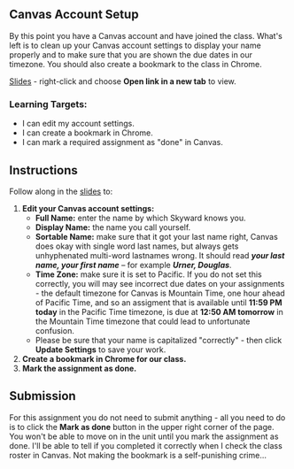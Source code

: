 [//]: # ( <p><iframe src="https://douglasurner.github.io/Common/canvas/account-setup/" width="100%" height="666px"></iframe></p> )

## Canvas Account Setup

By this point you have a Canvas account and have joined the class. What's left is to clean up your Canvas account settings to display your name properly and to make sure that you are shown the due dates in our timezone. You should also create a bookmark to the class in Chrome.

[Slides][slides] - right-click and choose **Open link in a new tab** to view.

### Learning Targets:

* I can edit my account settings.
* I can create a bookmark in Chrome.
* I can mark a required assignment as "done" in Canvas.

## Instructions

Follow along in the [slides][slides] to:

1. **Edit your Canvas account settings:**
   - **Full Name:** enter the name by which Skyward knows you.
   - **Display Name:** the name you call yourself.
   - **Sortable Name:** make sure that it got your last name right, Canvas does okay with single word last names, but always gets unhyphenated multi-word lastnames wrong. It should read ***your last name, your first name*** – for example ***Urner, Douglas***.
   - **Time Zone:** make sure it is set to Pacific. If you do not set this correctly, you will may see incorrect due dates on your assignments - the default timezone for Canvas is Mountain Time, one hour ahead of Pacific Time, and so an assigment that is available until **11:59 PM today** in the Pacific Time timezone, is due at **12:50 AM tomorrow** in the Mountain Time timezone that could lead to unfortunate confusion.
   - Please be sure that your name is capitalized "correctly" - then click **Update Settings** to save your work.
1. **Create a bookmark in Chrome for our class.**
1. **Mark the assignment as done.**

## Submission

For this assignment you do not need to submit anything - all you need to do is to click the **Mark as done** button in the upper right corner of the page. You won't be able to move on in the unit until you mark the assignment as done. I'll be able to tell if you completed it correctly when I check the class roster in Canvas. Not making the bookmark is a self-punishing crime…

[slides]: https://docs.google.com/presentation/d/1OT6HbZ38VCHzFEzO930bLRSbbM5Be2P7hwd3itZWw5E/edit?usp=sharing
